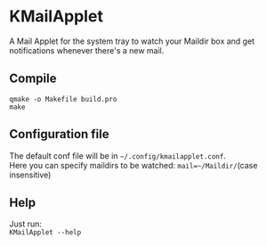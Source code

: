 # KMailApplet  
A Mail Applet for the system tray to watch your Maildir box and get notifications whenever there's a new mail.

## Compile  
`qmake -o Makefile build.pro`  
`make`

## Configuration file
The default conf file will be in `~/.config/kmailapplet.conf`.  
Here you can specify maildirs to be watched:
`mail=~/Maildir/`(case insensitive)

## Help  
Just run:  
`KMailApplet --help`  
